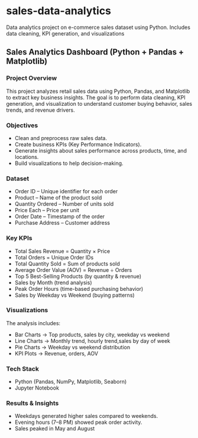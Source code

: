 # sales-data-analytics
Data analytics project on e-commerce sales dataset using Python.  Includes data cleaning, KPI generation, and visualizations

## Sales Analytics Dashboard (Python + Pandas + Matplotlib)
### Project Overview
This project analyzes retail sales data using Python, Pandas, and Matplotlib to extract key business insights.
The goal is to perform data cleaning, KPI generation, and visualization to understand customer buying behavior, sales trends, and revenue drivers.

### Objectives

- Clean and preprocess raw sales data.
- Create business KPIs (Key Performance Indicators).
- Generate insights about sales performance across products, time, and locations.
- Build visualizations to help decision-making.

### Dataset
- Order ID – Unique identifier for each order
- Product – Name of the product sold
- Quantity Ordered – Number of units sold
- Price Each – Price per unit
- Order Date – Timestamp of the order
- Purchase Address – Customer address

### Key KPIs
- Total Sales Revenue = Quantity × Price
- Total Orders = Unique Order IDs
- Total Quantity Sold = Sum of products sold
- Average Order Value (AOV) = Revenue ÷ Orders
- Top 5 Best-Selling Products (by quantity & revenue)
- Sales by Month (trend analysis)
- Peak Order Hours (time-based purchasing behavior)
- Sales by Weekday vs Weekend (buying patterns)

### Visualizations
The analysis includes:
- Bar Charts → Top products, sales by city, weekday vs weekend
- Line Charts → Monthly trend, hourly trend,sales by day of week
- Pie Charts → Weekday vs weekend distribution
- KPI Plots → Revenue, orders, AOV

### Tech Stack
- Python (Pandas, NumPy, Matplotlib, Seaborn)
- Jupyter Notebook

### Results & Insights
- Weekdays generated higher sales compared to weekends.
- Evening hours (7–8 PM) showed peak order activity.
- Sales peaked in May and August
